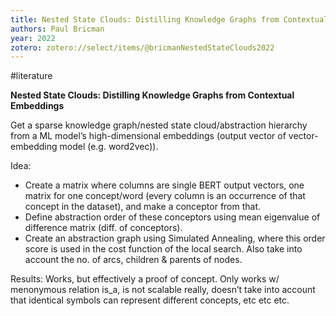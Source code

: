 ```yaml
---
title: Nested State Clouds: Distilling Knowledge Graphs from Contextual Embeddings
authors: Paul Bricman
year: 2022
zotero: zotero://select/items/@bricmanNestedStateClouds2022
---
```

#literature

**Nested State Clouds: Distilling Knowledge Graphs from Contextual Embeddings**

Get a sparse knowledge graph/nested state cloud/abstraction hierarchy from a ML model’s high-dimensional embeddings (output vector of vector-embedding model (e.g. word2vec)).

Idea: 
-   Create a matrix where columns are single BERT output vectors, one matrix for one concept/word (every column is an occurrence of that concept in the dataset), and make a conceptor from that. 
-   Define abstraction order of these conceptors using mean eigenvalue of difference matrix (diff. of conceptors). 
-   Create an abstraction graph using Simulated Annealing, where this order score is used in the cost function of the local search. Also take into account the no. of arcs, children & parents of nodes.     

Results: Works, but effectively a proof of concept. Only works w/ menonymous relation is_a, is not scalable really, doesn’t take into account that identical symbols can represent different concepts, etc etc etc.